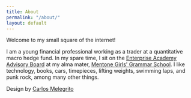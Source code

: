 ```yaml
---
title: About
permalink: "/about/"
layout: default
---
```


Welcome to my small square of the internet!

I am a young financial professional working as a trader at a quantitative macro hedge fund. In my spare time, I sit on the [Enterprise Academy Advisory Board](https://ea.mentonegirls.vic.edu.au) at my alma mater, [Mentone Girls' Grammar School](http://mentonegirls.vic.edu.au). I like technology, books, cars, timepieces, lifting weights, swimming laps, and punk rock, among many other things. 

Design by [Carlos Melegrito ](https://carlos-m.com/)
